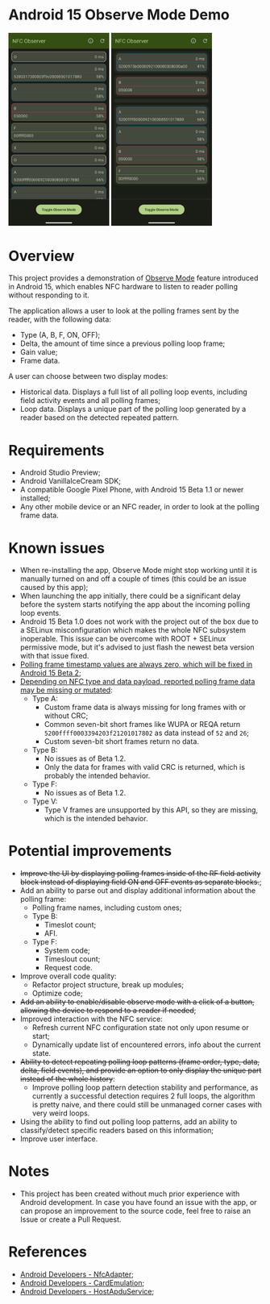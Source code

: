 # Android 15 Observe Mode Demo

<p float="left">
  <img src="./assets/SCREENSHOT.HISTORY.webp" alt="![Screenshot with history of polling events displayed]" width=200px>
  <img src="./assets/SCREENSHOT.LOOP.webp" alt="![Screenshot with polling loop displayed]" width=200px>
</p>


# Overview

This project provides a demonstration of [Observe Mode](https://developer.android.com/reference/android/nfc/NfcAdapter#isObserveModeSupported()) feature introduced in Android 15, which enables NFC hardware to listen to reader polling without responding to it.

The application allows a user to look at the polling frames sent by the reader, with the following data:
* Type (A, B, F, ON, OFF);
* Delta, the amount of time since a previous polling loop frame;
* Gain value;
* Frame data.

A user can choose between two display modes:
* Historical data. Displays a full list of all polling loop events, including field activity events and all polling frames;
* Loop data. Displays a unique part of the polling loop generated by a reader based on the detected repeated pattern.

# Requirements

* Android Studio Preview;
* Android VanillaIceCream SDK;
* A compatible Google Pixel Phone, with Android 15 Beta 1.1 or newer installed;
* Any other mobile device or an NFC reader, in order to look at the polling frame data.


# Known issues

* When re-installing the app, Observe Mode might stop working until it is manually turned on and off a couple of times (this could be an issue caused by this app);
* When launching the app initially, there could be a significant delay before the system starts notifying the app about the incoming polling loop events.
* Android 15 Beta 1.0 does not work with the project out of the box due to a SELinux misconfiguration which makes the whole NFC subsystem inoperable. This issue can be overcome with ROOT + SELinux permissive mode, but it's advised to just flash the newest beta version with that issue fixed.
* [Polling frame timestamp values are always zero, which will be fixed in Android 15 Beta 2](https://issuetracker.google.com/issues/335372199);
* [Depending on NFC type and data payload, reported polling frame data may be missing or mutated](https://issuetracker.google.com/issues/334298675):
    - Type A:
        - Custom frame data is always missing for long frames with or without CRC; 
        - Common seven-bit short frames like WUPA or REQA return `5200ffff0003394203f21201017802` as data instead of `52` and `26`;
        - Custom seven-bit short frames return no data.
    - Type B:
        - No issues as of Beta 1.2.
        - Only the data for frames with valid CRC is returned, which is probably the intended behavior.
    - Type F:
        - No issues as of Beta 1.2.
    - Type V:
        - Type V frames are unsupported by this API, so they are missing, which is the intended behavior.


# Potential improvements

* ~~Improve the UI by displaying polling frames inside of the RF field activity block instead of displaying field ON and OFF events as separate blocks.~~;
* Add an ability to parse out and display additional information about the polling frame:
  * Polling frame names, including custom ones;
  * Type B:
    * Timeslot count;
    * AFI.
  * Type F:
    * System code;
    * Timeslout count;
    * Request code.
* Improve overall code quality:
  * Refactor project structure, break up modules;
  * Optimize code;
* ~~Add an ability to enable/disable observe mode with a click of a button, allowing the device to respond to a reader if needed~~;
* Improved interaction with the NFC service:
  * Refresh current NFC configuration state not only upon resume or start;
  * Dynamically update list of encountered errors, info about the current state.
* ~~Ability to detect repeating polling loop patterns (frame order, type, data, delta, field events), and provide an option to only display the unique part instead of the whole history~~:
  * Improve polling loop pattern detection stability and performance, as currently a successful detection requires 2 full loops, the algorithm is pretty naive, and there could still be unmanaged corner cases with very weird loops.
* Using the ability to find out polling loop patterns, add an ability to classify/detect specific readers based on this information;
* Improve user interface.


# Notes


* This project has been created without much prior experience with Android development. In case you have found an issue with the app, or can propose an improvement to the source code, feel free to raise an Issue or create a Pull Request.

# References

* [Android Developers - NfcAdapter](https://developer.android.com/reference/android/nfc/NfcAdapter);
* [Android Developers - CardEmulation](https://developer.android.com/reference/android/nfc/cardemulation/CardEmulation);
* [Android Developers - HostApduService](https://developer.android.com/reference/android/nfc/cardemulation/HostApduService);
